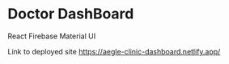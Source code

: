 # Doctor DashBoard

React
Firebase
Material UI

Link to deployed site 
https://aegle-clinic-dashboard.netlify.app/
